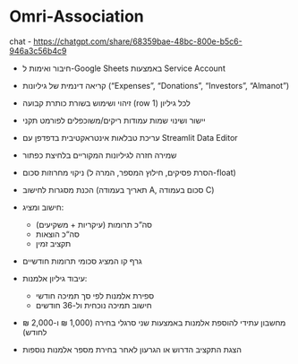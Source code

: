 # Omri-Association
chat - https://chatgpt.com/share/68359bae-48bc-800e-b5c6-946a3c56b4c9

* חיבור ואימות ל-Google Sheets באמצעות Service Account
* קריאה דינמית של גיליונות (“Expenses”, “Donations”, “Investors”, “Almanot”)
* זיהוי ושימוש בשורת כותרת קבועה (row 1) לכל גיליון
* יישור ושינוי שמות עמודות ריקים/משוכפלים לפורמט תקני
* עריכת טבלאות אינטראקטיבית בדפדפן עם Streamlit Data Editor
* שמירה חזרה לגיליונות המקוריים בלחיצת כפתור
* ניקוי מחרוזות סכום (הסרת פסיקים, חילוץ המספר, המרה ל-float)
* הכנת מסגרות לחישוב (תאריך בעמודה A, סכום בעמודה C)
* חישוב ומציג:

  * סה“כ תרומות (עיקריות + משקיעים)
  * סה“כ הוצאות
  * תקציב זמין
* גרף קו המציג סכומי תרומות חודשיים
* עיבוד גיליון אלמנות:

  * ספירת אלמנות לפי סך תמיכה חודשי
  * חישוב תמיכה נוכחית ול-36 חודשים
* מחשבון עתידי להוספת אלמנות באמצעות שני סרגלי בחירה (1,000 ₪ ו-2,000 ₪ לחודש)
* הצגת התקציב הדרוש או הגרעון לאחר בחירת מספר אלמנות נוספות
